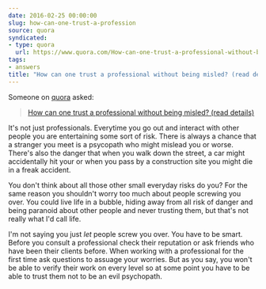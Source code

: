 ```yaml
---
date: 2016-02-25 00:00:00
slug: how-can-one-trust-a-profession
source: quora
syndicated:
- type: quora
  url: https://www.quora.com/How-can-one-trust-a-professional-without-being-misled-read-details/answer/Roy-Tang
tags:
- answers
title: "How can one trust a professional without being misled? (read details)"
---
```


Someone on [quora](https://quora.com) asked:

> [How can one trust a professional without being misled? (read details)](https://www.quora.com/How-can-one-trust-a-professional-without-being-misled-read-details/answer/Roy-Tang)


It's not just professionals. Everytime you go out and interact with other people you are entertaining some sort of risk. There is always a chance that a stranger you meet is a psycopath who might mislead you or worse. There's also the danger that when you walk down the street, a car might accidentally hit your or when you pass by a construction site you might die in a freak accident. 



You don't think about all those other small everyday risks do you? For the same reason you shouldn't worry too much about people screwing you over. You could live life in a bubble, hiding away from all risk of danger and being paranoid about other people and never trusting them, but that's not really what I'd call life.



I'm not saying you just *let* people screw you over. You have to be smart. Before you consult a professional check their reputation or ask friends who have been their clients before. When working with a professional for the first time ask questions to assuage your worries. But as you say, you won't be able to verify their work on every level so at some point you have to be able to trust them not to be an evil psychopath.